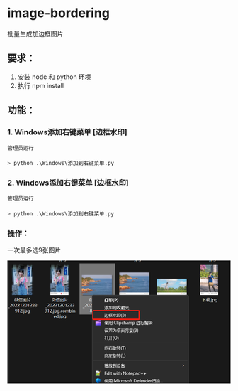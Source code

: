 # image-bordering
批量生成加边框图片

## 要求：
1. 安装 node 和 python 环境
2. 执行 npm install

## 功能：
### 1. Windows添加右键菜单 [边框水印]
```python
管理员运行

> python .\Windows\添加到右键菜单.py

```
### 2. Windows添加右键菜单 [边框水印]

```python
管理员运行

> python .\Windows\添加到右键菜单.py

```


### 操作：
一次最多选9张图片

![ste1](imgs/微信图片_20221211223907.png)
